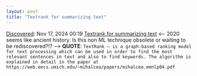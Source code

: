 ```yaml
---
layout: post
title: "Textrank for summarizing text"
---
```

[Discovered](http://rolandtanglao.com/2020/07/29/p1-blogthis-checkvist-list-links-to-blog/): Nov 17, 2024 00:19 [Textrank for summarizing text](https://cran.r-project.org/web/packages/textrank/vignettes/textrank.html) <-- 2020 seems like ancient history. Is this non ML technique obsolete or waiting to be rediscovered?!? --> **QUOTE**: `TextRank – is a graph-based ranking model for text processing which can be used in order to find the most relevant sentences in text and also to find keywords. The algorithm is explained in detail in the paper at https://web.eecs.umich.edu/~mihalcea/papers/mihalcea.emnlp04.pdf`
